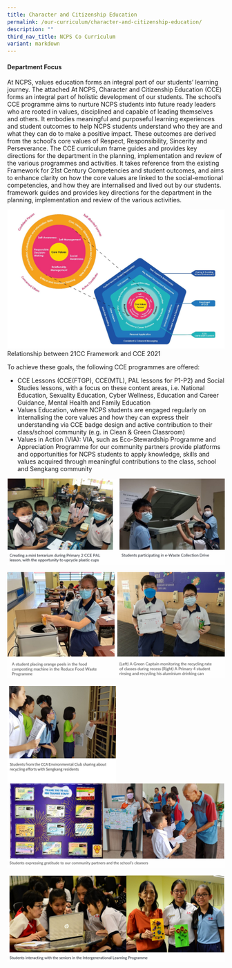 ```yaml
---
title: Character and Citizenship Education
permalink: /our-curriculum/character-and-citizenship-education/
description: ""
third_nav_title: NCPS Co Curriculum
variant: markdown
---
```

#### **Department Focus**

At NCPS, values education forms an integral part of our students’ learning journey. The attached At NCPS, Character and Citizenship Education (CCE) forms an integral part of holistic development of our students. The school’s CCE programme aims to nurture NCPS students into future ready leaders who are rooted in values, disciplined and capable of leading themselves and others. It embodies meaningful and purposeful learning experiences and student outcomes to help NCPS students understand who they are and what they can do to make a positive impact. These outcomes are derived from the school’s core values of Respect, Responsibility, Sincerity and Perseverance. 
The CCE curriculum frame guides and provides key directions for the department in the planning, implementation and review of the various programmes and activities. It takes reference from the existing Framework for 21st Century Competencies and student outcomes, and aims to enhance clarity on how the core values are linked to the social-emotional competencies, and how they are internalised and lived out by our students.
framework guides and provides key directions for the department in the planning, implementation and review of the various activities.


![](/images/Our%20Curriculum_CCE/cce01.jpg)
Relationship between 21CC Framework and CCE 2021

To achieve these goals, the following CCE programmes are offered: 

* CCE Lessons (CCE(FTGP), CCE(MTL), PAL lessons for P1-P2) and Social Studies lessons, with a focus on these content areas, i.e. National Education, Sexuality Education, Cyber Wellness, Education and Career Guidance, Mental Health and Family Education
* Values Education, where NCPS students are engaged regularly on internalising the core values and how they can express their understanding via CCE badge design and active contribution to their class/school community (e.g. in Clean &amp; Green Classroom)
* Values in Action (VIA): VIA, such as Eco-Stewardship Programme and Appreciation Programme for our community partners provide platforms and opportunities for NCPS students to apply knowledge, skills and values acquired through meaningful contributions to the class, school and Sengkang community

![](/images/Our%20Curriculum_CCE/CCE01.jpg)

![](/images/Our%20Curriculum_CCE/CCE02.jpg)

<img src="/images/Our%20Curriculum_CCE/CCE03.png" style="width:50%" align="left">


![](/images/Our%20Curriculum_CCE/CCE04.jpg)

![](/images/Our%20Curriculum_CCE/CCE05.jpg)